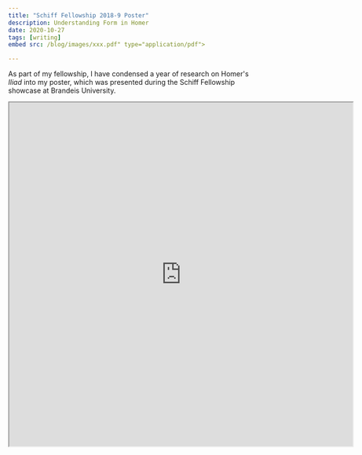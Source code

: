 ```yaml
---
title: "Schiff Fellowship 2018-9 Poster"
description: Understanding Form in Homer
date: 2020-10-27
tags: [writing]
embed src: /blog/images/xxx.pdf" type="application/pdf">

---
```

<p>As part of my fellowship, I have condensed a year of research on Homer's <i>Iliad</i> into my poster, which was presented during the Schiff Fellowship showcase at Brandeis University. </p>


<iframe src="https://drive.google.com/file/d/1rXR69JBHyiTuDRuo-2aycRup7oQ8A_yo/preview" width="700px" height="700px"></iframe>  
